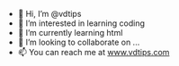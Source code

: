 - 👋 Hi, I’m @vdtips
- 👀 I’m interested in learning coding
- 🌱 I’m currently learning html
- 💞️ I’m looking to collaborate on ...
- 📫 You can reach me at www.vdtips.com

<!---
vdtips/vdtips is a ✨ special ✨ repository because its `README.md` (this file) appears on your GitHub profile.
You can click the Preview link to take a look at your changes.
--->
